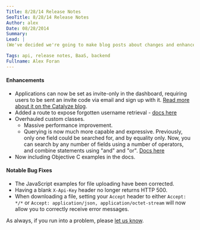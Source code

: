 ```yaml
---
Title: 8/28/14 Release Notes
SeoTitle: 8/28/14 Release Notes
Author: alex
Date: 08/28/2014
Summary: 
Lead: |
(We've decided we're going to make blog posts about changes and enhancements to the Catalyze v2 API when we release them, starting today.)

Tags: api, release notes, BaaS, backend
Fullname: Alex Foran
---
```

#### Enhancements

* Applications can now be set as invite-only in the dashboard, requiring users to be sent an invite code via email and sign up with it. [Read more about it on the Catalyze blog](https://catalyze.io/blog/invite-only-applications/).
* Added a route to expose forgotten username retrieval - [docs here](https://resources.catalyze.io/#send-username-reminder)
* Overhauled custom classes.
    * Massive performance improvement.
    * Querying is now much more capable and expressive. Previously, only one field could be searched for, and by equality only. Now, you can search by any number of fields using a number of operators, and combine statements using "and" and "or". [Docs here](https://resources.catalyze.io/#filter-class-entries)
* Now including Objective C examples in the docs.

#### Notable Bug Fixes

* The JavaScript examples for file uploading have been corrected.
* Having a blank `X-Api-Key` header no longer returns HTTP 500.
* When downloading a file, setting your `Accept` header to either `Accept: */*` or `Accept: application/json, application/octet-stream` will now allow you to correctly receive error messages.

As always, if you run into a problem, please [let us know](https://catalyzeio.zendesk.com/).

